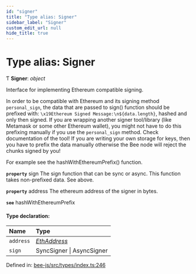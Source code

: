 ```yaml
---
id: "signer"
title: "Type alias: Signer"
sidebar_label: "Signer"
custom_edit_url: null
hide_title: true
---
```


# Type alias: Signer

Ƭ **Signer**: *object*

Interface for implementing Ethereum compatible signing.

In order to be compatible with Ethereum and its signing method `personal_sign`, the data
that are passed to sign() function should be prefixed with: `\x19Ethereum Signed Message:\n${data.length}`, hashed
and only then signed.
If you are wrapping another signer tool/library (like Metamask or some other Ethereum wallet), you might not have
to do this prefixing manually if you use the `personal_sign` method. Check documentation of the tool!
If you are writing your own storage for keys, then you have to prefix the data manually otherwise the Bee node
will reject the chunks signed by you!

For example see the hashWithEthereumPrefix() function.

**`property`** sign     The sign function that can be sync or async. This function takes non-prefixed data. See above.

**`property`** address  The ethereum address of the signer in bytes.

**`see`** hashWithEthereumPrefix

#### Type declaration:

Name | Type |
:------ | :------ |
`address` | [*EthAddress*](utils.eth.ethaddress.md) |
`sign` | SyncSigner \| AsyncSigner |

Defined in: [bee-js/src/types/index.ts:246](https://github.com/ethersphere/bee-js/blob/8087a81/src/types/index.ts#L246)
